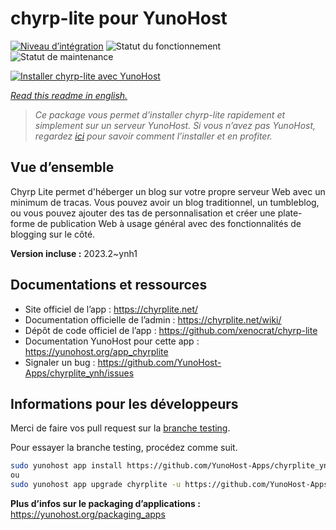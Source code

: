<!--
N.B.: This README was automatically generated by https://github.com/YunoHost/apps/tree/master/tools/README-generator
It shall NOT be edited by hand.
-->

# chyrp-lite pour YunoHost

[![Niveau d’intégration](https://dash.yunohost.org/integration/chyrplite.svg)](https://dash.yunohost.org/appci/app/chyrplite) ![Statut du fonctionnement](https://ci-apps.yunohost.org/ci/badges/chyrplite.status.svg) ![Statut de maintenance](https://ci-apps.yunohost.org/ci/badges/chyrplite.maintain.svg)

[![Installer chyrp-lite avec YunoHost](https://install-app.yunohost.org/install-with-yunohost.svg)](https://install-app.yunohost.org/?app=chyrplite)

*[Read this readme in english.](./README.md)*

> *Ce package vous permet d’installer chyrp-lite rapidement et simplement sur un serveur YunoHost.
Si vous n’avez pas YunoHost, regardez [ici](https://yunohost.org/#/install) pour savoir comment l’installer et en profiter.*

## Vue d’ensemble

Chyrp Lite permet d'héberger un blog sur votre propre serveur Web avec un minimum de tracas. Vous pouvez avoir un blog traditionnel, un tumbleblog, ou vous pouvez ajouter des tas de personnalisation et créer une plate-forme de publication Web à usage général avec des fonctionnalités de blogging sur le côté.

**Version incluse :** 2023.2~ynh1
## Documentations et ressources

* Site officiel de l’app : <https://chyrplite.net/>
* Documentation officielle de l’admin : <https://chyrplite.net/wiki/>
* Dépôt de code officiel de l’app : <https://github.com/xenocrat/chyrp-lite>
* Documentation YunoHost pour cette app : <https://yunohost.org/app_chyrplite>
* Signaler un bug : <https://github.com/YunoHost-Apps/chyrplite_ynh/issues>

## Informations pour les développeurs

Merci de faire vos pull request sur la [branche testing](https://github.com/YunoHost-Apps/chyrplite_ynh/tree/testing).

Pour essayer la branche testing, procédez comme suit.

``` bash
sudo yunohost app install https://github.com/YunoHost-Apps/chyrplite_ynh/tree/testing --debug
ou
sudo yunohost app upgrade chyrplite -u https://github.com/YunoHost-Apps/chyrplite_ynh/tree/testing --debug
```

**Plus d’infos sur le packaging d’applications :** <https://yunohost.org/packaging_apps>